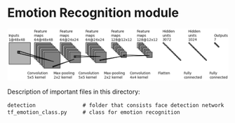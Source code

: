 # Emotion Recognition module

![Network structure](https://raw.githubusercontent.com/BAILOOL/Assistant-for-People-with-Low-Vision/master/EmotionRecognition/ExtraFiles/emotions_network.png?raw=true "Network Structure")


Description of important files in this directory:
```
detection               # folder that consists face detection network
tf_emotion_class.py     # class for emotion recognition
```
